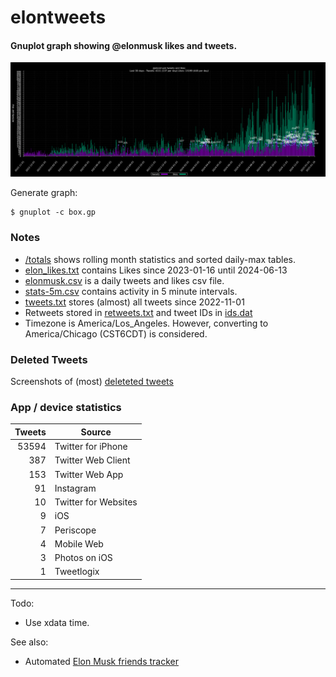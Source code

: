 # elontweets
#### Gnuplot graph showing @elonmusk likes and tweets.

![elonmusk graph](/elonmusk.png)

Generate graph:

```
$ gnuplot -c box.gp
```

### Notes
 - [/totals](/totals) shows rolling month statistics and sorted daily-max tables. 
 - [elon_likes.txt](/elon_likes.txt) contains Likes since 2023-01-16 until 2024-06-13
 - [elonmusk.csv](/elonmusk.csv) is a daily tweets and likes csv file.
 - [stats-5m.csv](/stats-5m.csv) contains activity in 5 minute intervals.
 - [tweets.txt](/tweets.txt) stores (almost) all tweets since 2022-11-01
 - Retweets stored in [retweets.txt](/retweets.txt) and tweet IDs in [ids.dat](/ids.dat)
 - Timezone is America/Los_Angeles. However, converting to America/Chicago (CST6CDT) is considered.

### Deleted Tweets

Screenshots of (most) [deleteted tweets](deleted/)

### App / device statistics

|Tweets|Source|
|--:|--|
|53594|Twitter for iPhone|
|387|Twitter Web Client|
|153|Twitter Web App|
|91|Instagram|
|10|Twitter for Websites|
|9|iOS|
|7|Periscope|
|4|Mobile Web|
|3|Photos on iOS|
|1|Tweetlogix|

---

Todo:
 - Use xdata time. 

See also:
 - Automated [Elon Musk friends tracker](https://github.com/cmj/emt)
